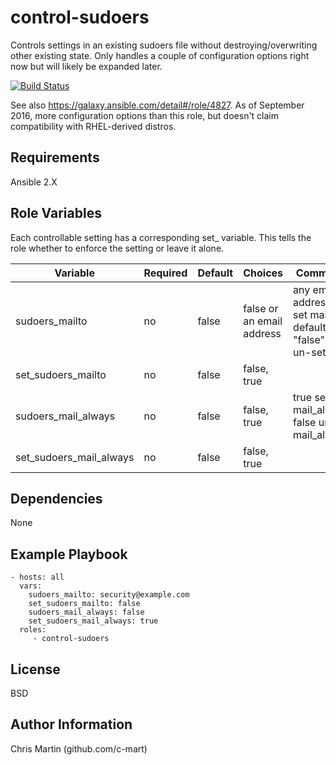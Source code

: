 control-sudoers
=========

Controls settings in an existing sudoers file without destroying/overwriting other existing state. Only handles a couple of configuration options right now but will likely be expanded later.

[![Build Status](https://travis-ci.org/CyVerse-Ansible/ansible-control-sudoers.svg?branch=master)](https://travis-ci.org/CyVerse-Ansible/ansible-control-sudoers)

See also https://galaxy.ansible.com/detail#/role/4827. As of September 2016, more configuration options than this role, but doesn't claim compatibility with RHEL-derived distros.

Requirements
------------

Ansible 2.X

Role Variables
--------------

Each controllable setting has a corresponding set_ variable. This tells the role whether to enforce the setting or leave it alone.

| Variable                | Required | Default | Choices                   | Comments                                                          |
|-------------------------|----------|---------|---------------------------|-------------------------------------------------------------------|
| sudoers_mailto          | no       | false   | false or an email address | any email address will set mailto default, "false" will un-set it |
| set_sudoers_mailto      | no       | false   | false, true               |                                                                   |
| sudoers_mail_always     | no       | false   | false, true               | true sets mail_always, false unsets mail_always                   |
| set_sudoers_mail_always | no       | false   | false, true               |                                                                   |

Dependencies
------------

None

Example Playbook
----------------

    - hosts: all
      vars:
        sudoers_mailto: security@example.com
        set_sudoers_mailto: false
        sudoers_mail_always: false
        set_sudoers_mail_always: true
      roles:
         - control-sudoers

License
-------

BSD

Author Information
------------------

Chris Martin (github.com/c-mart)
